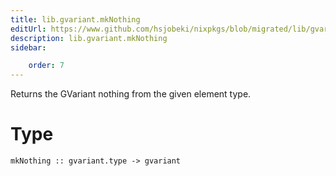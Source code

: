 ```yaml
---
title: lib.gvariant.mkNothing
editUrl: https://www.github.com/hsjobeki/nixpkgs/blob/migrated/lib/gvariant.nix#L219C15
description: lib.gvariant.mkNothing
sidebar:

    order: 7
---
```


Returns the GVariant nothing from the given element type.

# Type

```
mkNothing :: gvariant.type -> gvariant
```



